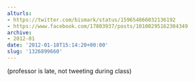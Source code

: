 ```yaml
---
alturls:
- https://twitter.com/bismark/status/159654866032136192
- https://www.facebook.com/17803937/posts/10100295162304349
archive:
- 2012-01
date: '2012-01-18T15:14:20+00:00'
slug: '1326899660'
---
```


(professor is late, not tweeting during class)


